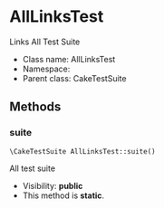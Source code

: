 AllLinksTest
===============

Links All Test Suite




* Class name: AllLinksTest
* Namespace: 
* Parent class: CakeTestSuite







Methods
-------


### suite

    \CakeTestSuite AllLinksTest::suite()

All test suite



* Visibility: **public**
* This method is **static**.



